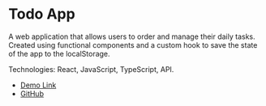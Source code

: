 # Todo App

A web application that allows users to order and manage their daily tasks. Created using functional components and a custom hook to save the state of the app to the localStorage.

Technologies: React, JavaScript, TypeScript, API.

- [Demo Link](https://oleksusov.github.io/react_todo-application/)
- [GitHub](https://github.com/oleksusov/react_todo-application/tree/develop)
